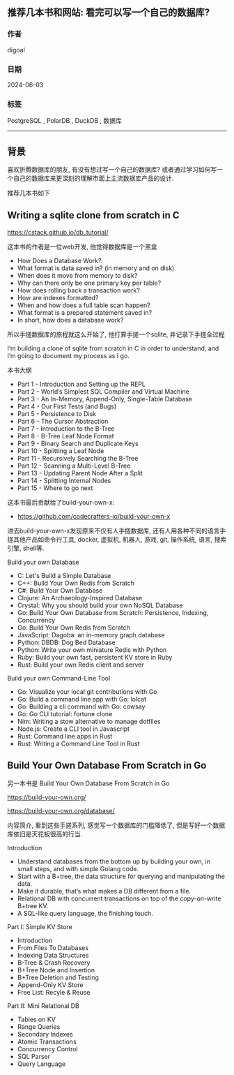 ## 推荐几本书和网站: 看完可以写一个自己的数据库?    
               
### 作者                                      
digoal                                      
                                      
### 日期                                      
2024-06-03                            
                                      
### 标签                     
PostgreSQL , PolarDB , DuckDB , 数据库     
                                      
----                                      
                                      
## 背景    
喜欢折腾数据库的朋友, 有没有想过写一个自己的数据库? 或者通过学习如何写一个自己的数据库来更深刻的理解市面上主流数据库产品的设计.    
  
推荐几本书如下  
  
## Writing a sqlite clone from scratch in C  
  
https://cstack.github.io/db_tutorial/  
  
这本书的作者是一位web开发, 他觉得数据库是一个黑盒  
- How Does a Database Work?  
- What format is data saved in? (in memory and on disk)  
- When does it move from memory to disk?  
- Why can there only be one primary key per table?  
- How does rolling back a transaction work?  
- How are indexes formatted?  
- When and how does a full table scan happen?  
- What format is a prepared statement saved in?  
- In short, how does a database work?  
  
所以手搓数据库的旅程就这么开始了, 他打算手搓一个sqlite, 并记录下手搓全过程   
  
I’m building a clone of sqlite from scratch in C in order to understand, and I’m going to document my process as I go.  
  
本书大纲  
- Part 1 - Introduction and Setting up the REPL  
- Part 2 - World’s Simplest SQL Compiler and Virtual Machine  
- Part 3 - An In-Memory, Append-Only, Single-Table Database  
- Part 4 - Our First Tests (and Bugs)  
- Part 5 - Persistence to Disk  
- Part 6 - The Cursor Abstraction  
- Part 7 - Introduction to the B-Tree  
- Part 8 - B-Tree Leaf Node Format  
- Part 9 - Binary Search and Duplicate Keys  
- Part 10 - Splitting a Leaf Node  
- Part 11 - Recursively Searching the B-Tree  
- Part 12 - Scanning a Multi-Level B-Tree  
- Part 13 - Updating Parent Node After a Split  
- Part 14 - Splitting Internal Nodes  
- Part 15 - Where to go next  
  
这本书最后贡献给了build-your-own-x:   
- https://github.com/codecrafters-io/build-your-own-x  
  
进去build-your-own-x发现原来不仅有人手搓数据库, 还有人用各种不同的语言手搓其他产品如命令行工具, docker, 虚拟机, 机器人, 游戏, git, 操作系统, 语言, 搜索引擎, shell等.   
  
Build your own Database  
- C: Let's Build a Simple Database  
- C++: Build Your Own Redis from Scratch  
- C#: Build Your Own Database  
- Clojure: An Archaeology-Inspired Database  
- Crystal: Why you should build your own NoSQL Database  
- Go: Build Your Own Database from Scratch: Persistence, Indexing, Concurrency  
- Go: Build Your Own Redis from Scratch  
- JavaScript: Dagoba: an in-memory graph database  
- Python: DBDB: Dog Bed Database  
- Python: Write your own miniature Redis with Python  
- Ruby: Build your own fast, persistent KV store in Ruby  
- Rust: Build your own Redis client and server  
  
Build your own Command-Line Tool  
- Go: Visualize your local git contributions with Go  
- Go: Build a command line app with Go: lolcat  
- Go: Building a cli command with Go: cowsay  
- Go: Go CLI tutorial: fortune clone  
- Nim: Writing a stow alternative to manage dotfiles  
- Node.js: Create a CLI tool in Javascript  
- Rust: Command line apps in Rust  
- Rust: Writing a Command Line Tool in Rust  
  
  
## Build Your Own Database From Scratch in Go  
另一本书是 Build Your Own Database From Scratch in Go    
  
https://build-your-own.org/  
  
https://build-your-own.org/database/  
  
内容简介, 看到这些手搓系列, 感觉写一个数据库的门槛降低了, 但是写好一个数据库依旧是天花板很高的行当.      
  
Introduction  
- Understand databases from the bottom up by building your own, in small steps, and with simple Golang code.  
- Start with a B+tree, the data structure for querying and manipulating the data.  
- Make it durable, that’s what makes a DB different from a file.  
- Relational DB with concurrent transactions on top of the copy-on-write B+tree KV.  
- A SQL-like query language, the finishing touch.  
  
Part I: Simple KV Store  
- Introduction  
- From Files To Databases  
- Indexing Data Structures  
- B-Tree & Crash Recovery  
- B+Tree Node and Insertion  
- B+Tree Deletion and Testing  
- Append-Only KV Store  
- Free List: Recyle & Reuse  
  
Part II: Mini Relational DB  
- Tables on KV  
- Range Queries  
- Secondary Indexes  
- Atomic Transactions  
- Concurrency Control  
- SQL Parser  
- Query Language  
  
    
